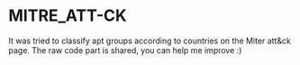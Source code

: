 # MITRE_ATT-CK

It was tried to classify apt groups according to countries on the Miter att&ck page.
The raw code part is shared, you can help me improve :)
